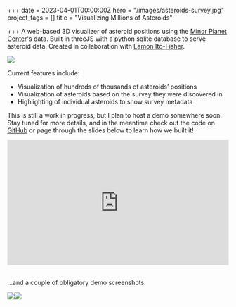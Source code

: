 +++
date = 2023-04-01T00:00:00Z
hero = "/images/asteroids-survey.jpg"
project_tags = []
title = "Visualizing Millions of Asteroids"

+++
A web-based 3D visualizer of asteroid positions using the [Minor Planet Center](https://www.minorplanetcenter.net)'s data. Built in threeJS with a python sqlite database to serve asteroid data. Created in collaboration with [Eamon Ito-Fisher](https://github.com/eito-fis).

![](/images/asteroids-demo.jpg)

Current features include:

* Visualization of hundreds of thousands of asteroids’ positions
* Visualization of asteroids based on the survey they were discovered in
* Highlighting of individual asteroids to show survey metadata

This is still a work in progress, but I plan to host a demo somewhere soon. Stay tuned for more details, and in the meantime check out the code on [GitHub](https://github.com/olincollege/scicomp-p3-collisions-in-space) or page through the slides below to learn how we built it!

<div> <div style="position:relative;padding-top:56.25%;"> <iframe src="https://docs.google.com/presentation/d/e/2PACX-1vSYQNO39FygFaSil3BaoN6ytP2YDOgXMbkTFfax_H7Bq37aVaeBb0D6SxS_ku8L95SU-oTWKVOLYhz9/embed?start=false&loop=false&delayms=5000" frameborder="0" allowfullscreen style="position:absolute;top:0;left:0;width:100%;height:100%;"></iframe> </div> </div> <br>

...and a couple of obligatory demo screenshots.

![](/images/asteroids-demo-all.jpeg)![](/images/asteroids-sun-view.jpg)